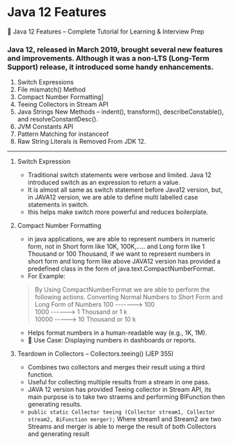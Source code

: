 # Java 12 Features

🚀 Java 12 Features – Complete Tutorial for Learning & Interview Prep

### Java 12, released in March 2019, brought several new features and improvements. Although it was a non-LTS (Long-Term Support) release, it introduced some handy enhancements.

1) Switch Expressions
2) File mismatch() Method
3) Compact Number Formatting]
4) Teeing Collectors in Stream API
5) Java Strings New Methods – indent(), transform(), describeConstable(), and
   resolveConstantDesc().
6) JVM Constants API
7) Pattern Matching for instanceof
8) Raw String Literals is Removed From JDK 12.

---

1) Switch Expression

    * Traditional switch statements were verbose and limited. Java 12 introduced switch as an expression to return a
      value.
    * It is almost all same as switch statement before Java12 version, but, in JAVA12 version, we
      are able to define multi labelled case statements in switch.
    * this helps make switch more powerful and reduces boilerplate.
2) Compact Number Formatting
    * in java applications, we are able to represent numbers in numeric form, not
      in Short form like 10K, 100K,..... and Long form like 1 Thousand or 100 Thousand, if we
      want to represent numbers in short form and long form like above JAVA12 version has
      provided a predefined class in the form of java.text.CompactNumberFormat.
    * For Example:
   > By Using CompactNumberFormat we are able to perform the following actions.
   Converting Normal Numbers to Short Form and Long Form of Numbers
   100 -------> 100 \
   1000 ------> 1 Thousand or 1 k \
   10000 -----> 10 Thousand or 10 k
    * Helps format numbers in a human-readable way (e.g., 1K, 1M).
    * 🔸 Use Case: Displaying numbers in dashboards or reports.

3) Teardown in Collectors – Collectors.teeing() (JEP 355)
    * Combines two collectors and merges their result using a third function.
    * Useful for collecting multiple results from a stream in one pass.
    * JAVA 12 version has provided Teeing collector in Stream API, its main purpose is to take
      two straems and performing BIFunction then generating results.
    * ```public static Collector teeing (Collector stream1, Collector stream2, BiFunction merger);```
      Where stream1 and Stream2 are two Streams and merger is able to merge the result of
      both Collectors and generating result